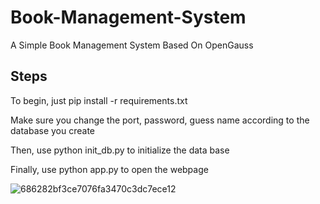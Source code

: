# Book-Management-System
A Simple Book Management System Based On OpenGauss
## Steps
To begin, just pip install -r requirements.txt

Make sure you change the port, password, guess name according to the database you create

Then, use python init_db.py to initialize the data base

Finally, use python app.py to open the webpage

![686282bf3ce7076fa3470c3dc7ece12](https://github.com/user-attachments/assets/32ef0c92-5288-437f-891d-e5978e1ddd59)
